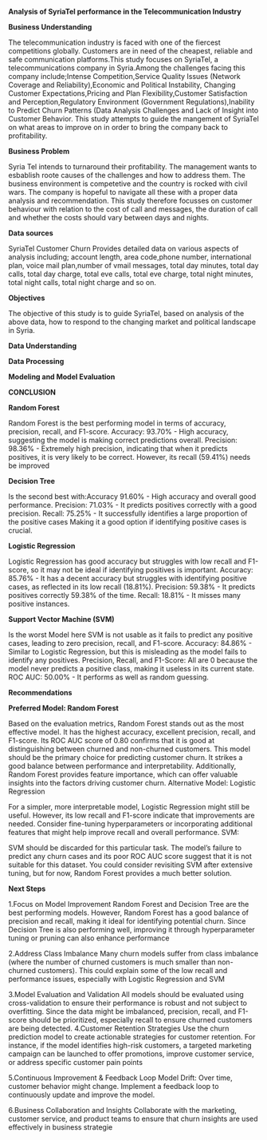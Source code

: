 **Analysis of SyriaTel performance in the Telecommunication Industry**

**Business Understanding**

The telecommunication industry is faced with one of the fiercest competitions globally. Customers are in need of the cheapest, reliable and safe communication platforms.This study focuses on SyriaTel, a telecommunications company in Syria.Among the challenges facing this company include;Intense Competition,Service Quality Issues (Network Coverage and Reliability),Economic and Political Instability, Changing Customer Expectations,Pricing and Plan Flexibility,Customer Satisfaction and Perception,Regulatory Environment (Government Regulations),Inability to Predict Churn Patterns (Data Analysis Challenges and Lack of Insight into Customer Behavior. This study attempts to guide the mangement of SyriaTel on what areas to improve on in order to bring the company back to profitability.

**Business Problem**

Syria Tel intends to turnaround their profitability. The management wants to esbablish roote causes of the challenges and how to address them. The business environment is competetive and the country is rocked with civil wars. The company is hopeful to navigate all these with a proper data analysis and recommendation. This study therefore focusses on customer behaviour with relation to the cost of call and messages, the duration of call and whether the costs should vary between days and nights.

**Data sources**

SyriaTel Customer Churn Provides detailed data on various aspects of analysis including; account length, area code,phone number, international plan, voice mail plan,number of vmail messages, total day minutes, total day calls, total day charge, total eve calls, total eve charge, total night minutes, total night calls, total night charge and so on.

**Objectives**

The objective of this study is to guide SyriaTel, based on analysis of the above data, how to respond to the changing market and political landscape in Syria.

**Data Understanding**

**Data Processing**

**Modeling and Model Evaluation**

**CONCLUSION**

**Random Forest**

Random Forest is the best performing model in terms of accuracy, precision, recall, and F1-score. Accuracy: 93.70% - High accuracy, suggesting the model is making correct predictions overall. Precision: 98.36% - Extremely high precision, indicating that when it predicts positives, it is very likely to be correct. However, its recall (59.41%) needs be improved

**Decision Tree**

Is the second best with:Accuracy 91.60% - High accuracy and overall good performance. Precision: 71.03% - It predicts positives correctly with a good precision. Recall: 75.25% - It successfully identifies a large proportion of the positive cases Making it a good option if identifying positive cases is crucial.

**Logistic Regression**

Logistic Regression has good accuracy but struggles with low recall and F1-score, so it may not be ideal if identifying positives is important. Accuracy: 85.76% - It has a decent accuracy but struggles with identifying positive cases, as reflected in its low recall (18.81%). Precision: 59.38% - It predicts positives correctly 59.38% of the time. Recall: 18.81% - It misses many positive instances.

**Support Vector Machine (SVM)**

Is the worst Model here SVM is not usable as it fails to predict any positive cases, leading to zero precision, recall, and F1-score. Accuracy: 84.86% - Similar to Logistic Regression, but this is misleading as the model fails to identify any positives. Precision, Recall, and F1-Score: All are 0 because the model never predicts a positive class, making it useless in its current state. ROC AUC: 50.00% - It performs as well as random guessing.

**Recommendations**

**Preferred Model: Random Forest**

Based on the evaluation metrics, Random Forest stands out as the most effective model. It has the highest accuracy, excellent precision, recall, and F1-score. Its ROC AUC score of 0.80 confirms that it is good at distinguishing between churned and non-churned customers. This model should be the primary choice for predicting customer churn. It strikes a good balance between performance and interpretability. Additionally, Random Forest provides feature importance, which can offer valuable insights into the factors driving customer churn. Alternative Model: Logistic Regression

For a simpler, more interpretable model, Logistic Regression might still be useful. However, its low recall and F1-score indicate that improvements are needed. Consider fine-tuning hyperparameters or incorporating additional features that might help improve recall and overall performance. SVM:

SVM should be discarded for this particular task. The model’s failure to predict any churn cases and its poor ROC AUC score suggest that it is not suitable for this dataset. You could consider revisiting SVM after extensive tuning, but for now, Random Forest provides a much better solution.

**Next Steps**

1.Focus on Model Improvement Random Forest and Decision Tree are the best performing models. However, Random Forest has a good balance of precision and recall, making it ideal for identifying potential churn. Since Decision Tree is also performing well, improving it through hyperparameter tuning or pruning can also enhance performance

2.Address Class Imbalance Many churn models suffer from class imbalance (where the number of churned customers is much smaller than non-churned customers). This could explain some of the low recall and performance issues, especially with Logistic Regression and SVM

3.Model Evaluation and Validation All models should be evaluated using cross-validation to ensure their performance is robust and not subject to overfitting. Since the data might be imbalanced, precision, recall, and F1-score should be prioritized, especially recall to ensure churned customers are being detected.
4.Customer Retention Strategies Use the churn prediction model to create actionable strategies for customer retention. For instance, if the model identifies high-risk customers, a targeted marketing campaign can be launched to offer promotions, improve customer service, or address specific customer pain points

5.Continuous Improvement & Feedback Loop Model Drift: Over time, customer behavior might change. Implement a feedback loop to continuously update and improve the model.

6.Business Collaboration and Insights Collaborate with the marketing, customer service, and product teams to ensure that churn insights are used effectively in business strategie

